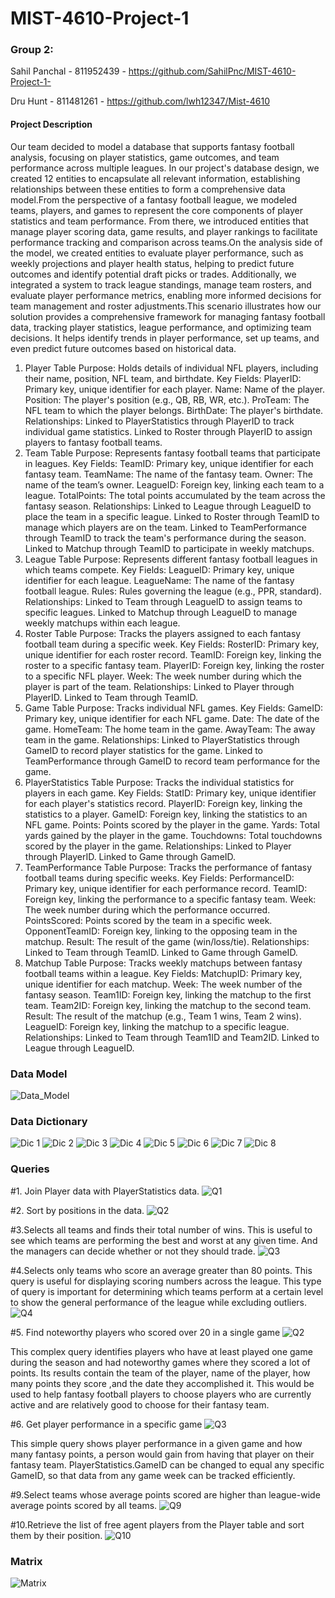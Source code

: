# MIST-4610-Project-1
### Group 2:
Sahil Panchal - 811952439 - https://github.com/SahilPnc/MIST-4610-Project-1-

Dru Hunt - 811481261 - https://github.com/lwh12347/Mist-4610
#### Project Description
Our team decided to model a database that supports fantasy football analysis, focusing on player statistics, game outcomes, and team performance across multiple leagues. In our project's database design, we created 12 entities to encapsulate all relevant information, establishing relationships between these entities to form a comprehensive data model.From the perspective of a fantasy football league, we modeled teams, players, and games to represent the core components of player statistics and team performance. From there, we introduced entities that manage player scoring data, game results, and player rankings to facilitate performance tracking and comparison across teams.On the analysis side of the model, we created entities to evaluate player performance, such as weekly projections and player health status, helping to predict future outcomes and identify potential draft picks or trades. Additionally, we integrated a system to track league standings, manage team rosters, and evaluate player performance metrics, enabling more informed decisions for team management and roster adjustments.This scenario illustrates how our solution provides a comprehensive framework for managing fantasy football data, tracking player statistics, league performance, and optimizing team decisions. It helps identify trends in player performance, set up teams, and even predict future outcomes based on historical data.

1. Player Table
Purpose: Holds details of individual NFL players, including their name, position, NFL team, and birthdate.
Key Fields:
PlayerID: Primary key, unique identifier for each player.
Name: Name of the player.
Position: The player's position (e.g., QB, RB, WR, etc.).
ProTeam: The NFL team to which the player belongs.
BirthDate: The player's birthdate.
Relationships:
Linked to PlayerStatistics through PlayerID to track individual game statistics.
Linked to Roster through PlayerID to assign players to fantasy football teams.
2. Team Table
Purpose: Represents fantasy football teams that participate in leagues.
Key Fields:
TeamID: Primary key, unique identifier for each fantasy team.
TeamName: The name of the fantasy team.
Owner: The name of the team’s owner.
LeagueID: Foreign key, linking each team to a league.
TotalPoints: The total points accumulated by the team across the fantasy season.
Relationships:
Linked to League through LeagueID to place the team in a specific league.
Linked to Roster through TeamID to manage which players are on the team.
Linked to TeamPerformance through TeamID to track the team's performance during the season.
Linked to Matchup through TeamID to participate in weekly matchups.
3. League Table
Purpose: Represents different fantasy football leagues in which teams compete.
Key Fields:
LeagueID: Primary key, unique identifier for each league.
LeagueName: The name of the fantasy football league.
Rules: Rules governing the league (e.g., PPR, standard).
Relationships:
Linked to Team through LeagueID to assign teams to specific leagues.
Linked to Matchup through LeagueID to manage weekly matchups within each league.
4. Roster Table
Purpose: Tracks the players assigned to each fantasy football team during a specific week.
Key Fields:
RosterID: Primary key, unique identifier for each roster record.
TeamID: Foreign key, linking the roster to a specific fantasy team.
PlayerID: Foreign key, linking the roster to a specific NFL player.
Week: The week number during which the player is part of the team.
Relationships:
Linked to Player through PlayerID.
Linked to Team through TeamID.
5. Game Table
Purpose: Tracks individual NFL games.
Key Fields:
GameID: Primary key, unique identifier for each NFL game.
Date: The date of the game.
HomeTeam: The home team in the game.
AwayTeam: The away team in the game.
Relationships:
Linked to PlayerStatistics through GameID to record player statistics for the game.
Linked to TeamPerformance through GameID to record team performance for the game.
6. PlayerStatistics Table
Purpose: Tracks the individual statistics for players in each game.
Key Fields:
StatID: Primary key, unique identifier for each player's statistics record.
PlayerID: Foreign key, linking the statistics to a player.
GameID: Foreign key, linking the statistics to an NFL game.
Points: Points scored by the player in the game.
Yards: Total yards gained by the player in the game.
Touchdowns: Total touchdowns scored by the player in the game.
Relationships:
Linked to Player through PlayerID.
Linked to Game through GameID.
7. TeamPerformance Table
Purpose: Tracks the performance of fantasy football teams during specific weeks.
Key Fields:
PerformanceID: Primary key, unique identifier for each performance record.
TeamID: Foreign key, linking the performance to a specific fantasy team.
Week: The week number during which the performance occurred.
PointsScored: Points scored by the team in a specific week.
OpponentTeamID: Foreign key, linking to the opposing team in the matchup.
Result: The result of the game (win/loss/tie).
Relationships:
Linked to Team through TeamID.
Linked to Game through GameID.
8. Matchup Table
Purpose: Tracks weekly matchups between fantasy football teams within a league.
Key Fields:
MatchupID: Primary key, unique identifier for each matchup.
Week: The week number of the fantasy season.
Team1ID: Foreign key, linking the matchup to the first team.
Team2ID: Foreign key, linking the matchup to the second team.
Result: The result of the matchup (e.g., Team 1 wins, Team 2 wins).
LeagueID: Foreign key, linking the matchup to a specific league.
Relationships:
Linked to Team through Team1ID and Team2ID.
Linked to League through LeagueID.


### Data Model 
![Data_Model](https://github.com/SahilPnc/MIST-4610-Project-1-/blob/main/Datamodel.png)
### Data Dictionary
![Dic 1](https://github.com/SahilPnc/MIST-4610-Project-1-/blob/main/Screenshot%202024-09-30%20at%201.02.33%20AM.png)
![Dic 2](https://github.com/SahilPnc/MIST-4610-Project-1-/blob/main/Screenshot%202024-09-30%20at%201.02.39%20AM.png)
![Dic 3](https://github.com/SahilPnc/MIST-4610-Project-1-/blob/main/Screenshot%202024-09-30%20at%201.02.43%20AM.png)
![Dic 4](https://github.com/SahilPnc/MIST-4610-Project-1-/blob/main/Screenshot%202024-09-30%20at%201.02.48%20AM.png)
![Dic 5](https://github.com/SahilPnc/MIST-4610-Project-1-/blob/main/Screenshot%202024-09-30%20at%201.02.58%20AM.png)
![Dic 6](https://github.com/SahilPnc/MIST-4610-Project-1-/blob/main/Screenshot%202024-09-30%20at%201.03.04%20AM.png)
![Dic 7](https://github.com/SahilPnc/MIST-4610-Project-1-/blob/main/Screenshot%202024-09-30%20at%201.03.10%20AM.png)
![Dic 8](https://github.com/SahilPnc/MIST-4610-Project-1-/blob/main/Screenshot%202024-09-30%20at%201.03.14%20AM.png)
### Queries
#1. Join Player data with PlayerStatistics data.
![Q1](https://github.com/Kenttra/MIST-4610-P1/blob/main/Q1)

#2. Sort by positions in the data.
![Q2](https://github.com/Kenttra/MIST-4610-P1/blob/main/Q2)

#3.Selects all teams and finds their total number of wins. This is useful to see which teams are performing the best and worst at any given time. And the managers can decide whether or not they should trade.
![Q3](https://github.com/lwh12347/Mist-4610/blob/main/Q3.png)

#4.Selects only teams who score an average greater than 80 points. This query is useful for displaying scoring numbers across the league. This type of query is important for determining which teams perform at a certain level to show the general performance of the league while excluding outliers.
![Q4](https://github.com/lwh12347/Mist-4610/blob/main/Q4.png)

#5. Find noteworthy players who scored over 20 in a single game
![Q2](https://github.com/YonatanWoldetenssaie/FantasyFootball/blob/main/Query5.PNG) 

This complex query identifies players who have at least played one game during the season and had noteworthy games where they scored a lot of points. Its results contain the team of the player, name of the player, how many points they score ,and the date they accomplished it. This would be used to help fantasy football players to choose players who are currently active and are relatively good to choose for their fantasy team. 

#6. Get player performance in a specific game
![Q3](https://github.com/YonatanWoldetenssaie/FantasyFootball/blob/main/Query6.PNG)

This simple query shows player performance in a given game and how many fantasy points, a person would gain from having that player on their fantasy team. PlayerStatistics.GameID can be changed to equal any specific GameID, so that data from any game week can be tracked efficiently. 

#9.Select teams whose average points scored are higher than league-wide average points scored by all teams.
![Q9](https://github.com/SahilPnc/MIST-4610-Project-1-/blob/main/Q9.png)

#10.Retrieve the list of free agent players from the Player table and sort them by their position.
![Q10](https://github.com/SahilPnc/MIST-4610-Project-1-/blob/main/Q10.png)

### Matrix
![Matrix](https://github.com/SahilPnc/MIST-4610-Project-1-/blob/main/Project%20Matrix.png)
